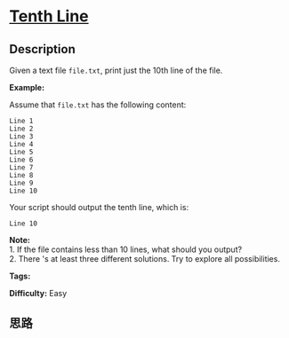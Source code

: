# [Tenth Line][title]

## Description

Given a text file `file.txt`, print just the 10th line of the file.

**Example:**

Assume that `file.txt` has the following content:
            Line 1    Line 2    Line 3    Line 4    Line 5    Line 6    Line 7    Line 8    Line 9    Line 10    

Your script should output the tenth line, which is:
            Line 10    

**Note:**  
1\. If the file contains less than 10 lines, what should you output?  
2\. There 's at least three different solutions. Try to explore all
possibilities.


**Tags:** 

**Difficulty:** Easy

## 思路

[title]: https://leetcode.com/problems/tenth-line
